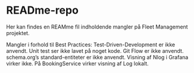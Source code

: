 # READme-repo
Her kan findes en REAMme fil indholdende mangler på Fleet Management projektet.

Mangler i forhold til Best Practices:
Test-Driven-Development er ikke anvendt. Unit test ser ikke lavet på noget kode. 
Git Flow er ikke anvendt. 
schema.org’s standard-entiteter er ikke anvendt.
Visning af Nlog i Grafana virker ikke. På BookingService virker visning af Log lokalt.
